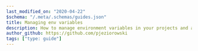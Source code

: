 ```yaml
---
last_modified_on: "2020-04-22"
$schema: "/.meta/.schemas/guides.json"
title: Managing env variables
description: How to manage environment variables in your projects and applications
author_github: https://github.com/pjeziorowski
tags: ["type: guide"]
---
```





